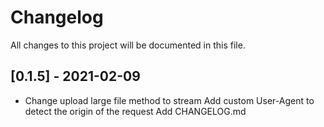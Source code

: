 # Changelog
All changes to this project will be documented in this file.

## [0.1.5] - 2021-02-09
- Change upload large file method to stream 
Add custom User-Agent to detect the origin of the request
Add CHANGELOG.md